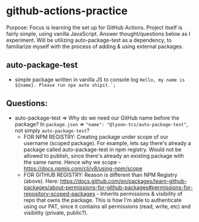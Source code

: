 # github-actions-practice
Purpose: Focus is learning the set up for GitHub Actions. Project itself is fairly simple, using vanilla JavaScript. Answer thought/questions below as I experiment. Will be utilizing auto-package-test as a dependency, to familiarize myself with the process of adding & using external packages.

## auto-package-test
- simple package written in vanilla JS to console log ```Hello, my name is ${name}. Please run npx auto shipit.`;```

## Questions:
- auto-package-test => Why do we need our GitHub name before the package? In ```package.json``` => ```"name": "@lyoon-tcs/auto-package-test"```, not simply ```auto-package-test```?
  - FOR NPM REGISTRY: Creating package under scope of our username (scoped package). For example, lets say there's already a package called auto-package-test in npm registry. Would not be allowed to publish, since there's already an existing package with the same name. Hence why we scope - https://docs.npmjs.com/cli/v8/using-npm/scope
  - FOR GITHUB REGISTRY: Reason is different than NPM Registry (above). Here: https://docs.github.com/en/packages/learn-github-packages/about-permissions-for-github-packages#permissions-for-repository-scoped-packages - Inherits permissions & visibility of repo that owns the package. This is how I'm able to authenticate using our PAT, since it contains all permissions (read, write, etc) and visibility (private, public?). 

